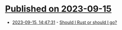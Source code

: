 # [Published on 2023-09-15](index.md)

* [2023-09-15, 14:47:31](https://lobste.rs/s/nxdivw/should_i_rust_should_i_go) - [Should I Rust or should I go?](https://kerkour.com/should-i-rust-or-should-i-go)
